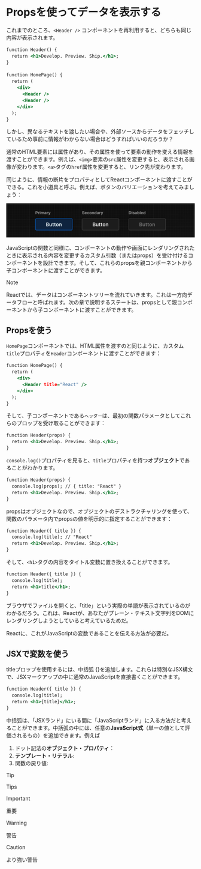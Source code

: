 # Propsを使ってデータを表示する
これまでのところ、`<Header />` コンポーネントを再利用すると、どちらも同じ内容が表示されます。
```index.html
function Header() {
  return <h1>Develop. Preview. Ship.</h1>;
}
 
function HomePage() {
  return (
    <div>
      <Header />
      <Header />
    </div>
  );
}
```
しかし、異なるテキストを渡したい場合や、外部ソースからデータをフェッチしているため事前に情報がわからない場合はどうすればいいのだろうか？

通常のHTML要素には属性があり、その属性を使って要素の動作を変える情報を渡すことができます。例えば、`<img>`要素の`src`属性を変更すると、表示される画像が変わります。`<a>`タグの`href`属性を変更すると、リンク先が変わります。

同じように、情報の断片をプロパティとしてReactコンポーネントに渡すことができる。これを小道具と呼ぶ。例えば、ボタンのバリエーションを考えてみましょう：
<p aling="center">
    <img src="asset/06_1_learn-props.jpg"/>
</p>
JavaScriptの関数と同様に、コンポーネントの動作や画面にレンダリングされたときに表示される内容を変更するカスタム引数（またはprops）を受け付けるコンポーネントを設計できます。そして、これらのpropsを親コンポーネントから子コンポーネントに渡すことができます。

> [!NOTE]
> Reactでは、データはコンポーネントツリーを流れていきます。これは一方向データフローと呼ばれます。次の章で説明するステートは、propsとして親コンポーネントから子コンポーネントに渡すことができます。
## Propsを使う
`HomePage`コンポーネントでは、HTML属性を渡すのと同じように、カスタム`title`プロパティを`Header`コンポーネントに渡すことができます：
```index.html
function HomePage() {
  return (
    <div>
      <Header title="React" />
    </div>
  );
}
```
そして、子コンポーネントである`ヘッダー`は、最初の関数パラメータとしてこれらのプロップを受け取ることができます：
```index.html
function Header(props) {
  return <h1>Develop. Preview. Ship.</h1>;
}
```
`console.log()`プロパティを見ると、`title`プロパティを持つ**オブジェクト**であることがわかります。
```index.html
function Header(props) {
  console.log(props); // { title: "React" }
  return <h1>Develop. Preview. Ship.</h1>;
}
```
propsはオブジェクトなので、オブジェクトのデストラクチャリングを使って、関数のパラメータ内でpropsの値を明示的に指定することができます：
```index.html
function Header({ title }) {
  console.log(title); // "React"
  return <h1>Develop. Preview. Ship.</h1>;
}
```
そして、`<h1>`タグの内容をタイトル変数に置き換えることができます。
```index.html
function Header({ title }) {
  console.log(title);
  return <h1>title</h1>;
}
```
ブラウザでファイルを開くと、「title」という実際の単語が表示されているのがわかるだろう。これは、Reactが、あなたがプレーン・テキスト文字列をDOMにレンダリングしようとしていると考えているためだ。

Reactに、これがJavaScriptの変数であることを伝える方法が必要だ。
## JSXで変数を使う
titleプロップを使用するには、中括弧 {}を追加します。これらは特別なJSX構文で、JSXマークアップの中に通常のJavaScriptを直接書くことができます。
```index.html
function Header({ title }) {
  console.log(title);
  return <h1>{title}</h1>;
}
```
中括弧は、「JSXランド」にいる間に「JavaScriptランド」に入る方法だと考えることができます。中括弧の中には、任意の**JavaScript式**（単一の値として評価されるもの）を追加できます。例えば

1. ドット記法の**オブジェクト・プロパティ**：
2. **テンプレート・リテラル**:
3. 関数の戻り値:


> [!TIP]
> Tips

> [!IMPORTANT]
> 重要

> [!WARNING]
> 警告

> [!CAUTION]
> より強い警告